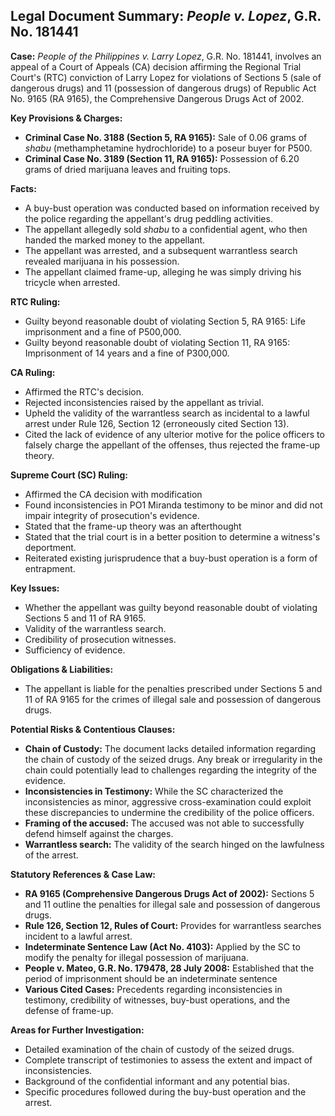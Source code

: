 ## Legal Document Summary: *People v. Lopez*, G.R. No. 181441

**Case:** *People of the Philippines v. Larry Lopez*, G.R. No. 181441, involves an appeal of a Court of Appeals (CA) decision affirming the Regional Trial Court's (RTC) conviction of Larry Lopez for violations of Sections 5 (sale of dangerous drugs) and 11 (possession of dangerous drugs) of Republic Act No. 9165 (RA 9165), the Comprehensive Dangerous Drugs Act of 2002.

**Key Provisions & Charges:**

*   **Criminal Case No. 3188 (Section 5, RA 9165):** Sale of 0.06 grams of *shabu* (methamphetamine hydrochloride) to a poseur buyer for P500.
*   **Criminal Case No. 3189 (Section 11, RA 9165):** Possession of 6.20 grams of dried marijuana leaves and fruiting tops.

**Facts:**

*   A buy-bust operation was conducted based on information received by the police regarding the appellant's drug peddling activities.
*   The appellant allegedly sold *shabu* to a confidential agent, who then handed the marked money to the appellant.
*   The appellant was arrested, and a subsequent warrantless search revealed marijuana in his possession.
*   The appellant claimed frame-up, alleging he was simply driving his tricycle when arrested.

**RTC Ruling:**

*   Guilty beyond reasonable doubt of violating Section 5, RA 9165: Life imprisonment and a fine of P500,000.
*   Guilty beyond reasonable doubt of violating Section 11, RA 9165: Imprisonment of 14 years and a fine of P300,000.

**CA Ruling:**

*   Affirmed the RTC's decision.
*   Rejected inconsistencies raised by the appellant as trivial.
*   Upheld the validity of the warrantless search as incidental to a lawful arrest under Rule 126, Section 12 (erroneously cited Section 13).
*   Cited the lack of evidence of any ulterior motive for the police officers to falsely charge the appellant of the offenses, thus rejected the frame-up theory.

**Supreme Court (SC) Ruling:**

*   Affirmed the CA decision with modification
*   Found inconsistencies in PO1 Miranda testimony to be minor and did not impair integrity of prosecution's evidence.
*   Stated that the frame-up theory was an afterthought
*   Stated that the trial court is in a better position to determine a witness's deportment.
*   Reiterated existing jurisprudence that a buy-bust operation is a form of entrapment.

**Key Issues:**

*   Whether the appellant was guilty beyond reasonable doubt of violating Sections 5 and 11 of RA 9165.
*   Validity of the warrantless search.
*   Credibility of prosecution witnesses.
*   Sufficiency of evidence.

**Obligations & Liabilities:**

*   The appellant is liable for the penalties prescribed under Sections 5 and 11 of RA 9165 for the crimes of illegal sale and possession of dangerous drugs.

**Potential Risks & Contentious Clauses:**

*   **Chain of Custody:**  The document lacks detailed information regarding the chain of custody of the seized drugs. Any break or irregularity in the chain could potentially lead to challenges regarding the integrity of the evidence.
*   **Inconsistencies in Testimony:**  While the SC characterized the inconsistencies as minor, aggressive cross-examination could exploit these discrepancies to undermine the credibility of the police officers.
*   **Framing of the accused:**  The accused was not able to successfully defend himself against the charges.
*   **Warrantless search:** The validity of the search hinged on the lawfulness of the arrest.

**Statutory References & Case Law:**

*   **RA 9165 (Comprehensive Dangerous Drugs Act of 2002):** Sections 5 and 11 outline the penalties for illegal sale and possession of dangerous drugs.
*   **Rule 126, Section 12, Rules of Court:**  Provides for warrantless searches incident to a lawful arrest.
*   **Indeterminate Sentence Law (Act No. 4103):**  Applied by the SC to modify the penalty for illegal possession of marijuana.
*   **People v. Mateo, G.R. No. 179478, 28 July 2008:**  Established that the period of imprisonment should be an indeterminate sentence
*   **Various Cited Cases:**  Precedents regarding inconsistencies in testimony, credibility of witnesses, buy-bust operations, and the defense of frame-up.

**Areas for Further Investigation:**

*   Detailed examination of the chain of custody of the seized drugs.
*   Complete transcript of testimonies to assess the extent and impact of inconsistencies.
*   Background of the confidential informant and any potential bias.
*   Specific procedures followed during the buy-bust operation and the arrest.
